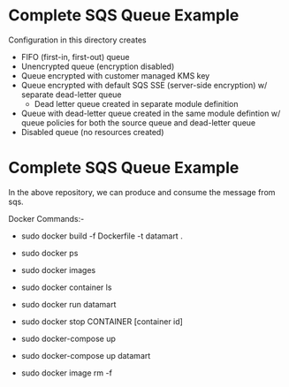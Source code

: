 # Complete SQS Queue Example
Configuration in this directory creates
- FIFO (first-in, first-out) queue
- Unencrypted queue (encryption disabled)
- Queue encrypted with customer managed KMS key
- Queue encrypted with default SQS SSE (server-side encryption) w/ separate dead-letter queue
  - Dead letter queue created in separate module definition
- Queue with dead-letter queue created in the same module defintion w/ queue policies for both the source queue and dead-letter queue
- Disabled queue (no resources created)


# Complete SQS Queue Example

In the above repository, we can produce and consume the message from sqs.

Docker Commands:-
- sudo docker build -f Dockerfile -t datamart .
- sudo docker ps
- sudo docker images
- sudo docker container ls

- sudo docker run datamart


- sudo docker stop CONTAINER [container id]
- sudo docker-compose up

- sudo docker-compose up datamart

 - sudo docker image rm -f 
